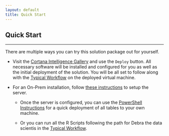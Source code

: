 ```yaml
---
layout: default
title: Quick Start
---
```


## Quick Start
-----------------
 
 There are multiple ways you can try this solution package out for yourself.

* Visit the [Cortana Intelligence Gallery](http://aka.ms/campaignoptimization) and use the `Deploy` button.  All necessary software will be installed and configured for you as well as the initial deployment of the solution.  You will be all set to follow along with the [Typical Workflow](CIG_Workflow.html) on the deployed virtual machine.

* For an On-Prem installation, follow [these instructions](SetupSQL.html) to setup the server.    

    * Once the server is configured, you can use the [PowerShell Instructions](Powershell_Instructions.html) for a quick deployment of all tables to your own machine.

    * Or you can run all the R Scripts following the path for Debra the data scientis in the [Typical Workflow](Typical_Workflow.html).  
